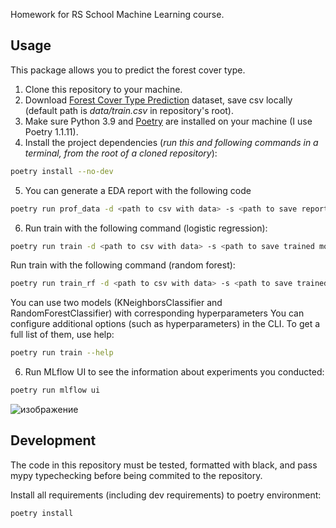 Homework for RS School Machine Learning course.

## Usage
This package allows you to predict the forest cover type.
1. Clone this repository to your machine.
2. Download [Forest Cover Type Prediction](https://www.kaggle.com/competitions/forest-cover-type-prediction/) dataset, save csv locally (default path is *data/train.csv* in repository's root).
3. Make sure Python 3.9 and [Poetry](https://python-poetry.org/docs/) are installed on your machine (I use Poetry 1.1.11).
4. Install the project dependencies (*run this and following commands in a terminal, from the root of a cloned repository*):
```sh
poetry install --no-dev
```
5. You can generate a EDA report with the following code
```sh
poetry run prof_data -d <path to csv with data> -s <path to save report>
```
6. Run train with the following command (logistic regression):
```sh
poetry run train -d <path to csv with data> -s <path to save trained model>
```
Run train with the following command (random forest):
```sh
poetry run train_rf -d <path to csv with data> -s <path to save trained model>
```
You can use two models (KNeighborsClassifier and RandomForestClassifier) with corresponding hyperparameters
You can configure additional options (such as hyperparameters) in the CLI. To get a full list of them, use help:
```sh
poetry run train --help
```
6. Run MLflow UI to see the information about experiments you conducted:
```sh
poetry run mlflow ui
```
![изображение](https://user-images.githubusercontent.com/70448060/166432179-ba8ffdbe-7f69-47ec-990a-0f19bc45b728.png)

## Development

The code in this repository must be tested, formatted with black, and pass mypy typechecking before being commited to the repository.

Install all requirements (including dev requirements) to poetry environment:
```
poetry install
```
